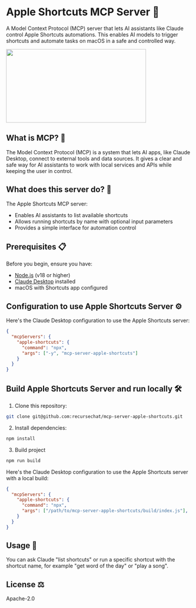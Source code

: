 # Apple Shortcuts MCP Server 🤖

A Model Context Protocol (MCP) server that lets AI assistants like Claude control Apple Shortcuts automations. This enables AI models to trigger shortcuts and automate tasks on macOS in a safe and controlled way.

<a href="https://glama.ai/mcp/servers/15z6abk6p2"><img width="380" height="200" src="https://glama.ai/mcp/servers/15z6abk6p2/badge" /></a>

## What is MCP? 🤔

The Model Context Protocol (MCP) is a system that lets AI apps, like Claude Desktop, connect to external tools and data sources. It gives a clear and safe way for AI assistants to work with local services and APIs while keeping the user in control.

## What does this server do? 🚀

The Apple Shortcuts MCP server:
- Enables AI assistants to list available shortcuts
- Allows running shortcuts by name with optional input parameters 
- Provides a simple interface for automation control

## Prerequisites 📋

Before you begin, ensure you have:

- [Node.js](https://nodejs.org/) (v18 or higher)
- [Claude Desktop](https://claude.ai/download) installed
- macOS with Shortcuts app configured

## Configuration to use Apple Shortcuts Server ⚙️

Here's the Claude Desktop configuration to use the Apple Shortcuts server:
```json
{
  "mcpServers": {
    "apple-shortcuts": {
      "command": "npx",
      "args": ["-y", "mcp-server-apple-shortcuts"]
    }
  }
}
```

## Build Apple Shortcuts Server and run locally 🛠️

1. Clone this repository:

```sh
git clone git@github.com:recursechat/mcp-server-apple-shortcuts.git
```

2. Install dependencies:
```sh
npm install
```

3. Build project
```sh
npm run build
```

Here's the Claude Desktop configuration to use the Apple Shortcuts server with a local build:
```json
{
  "mcpServers": {
    "apple-shortcuts": {
      "command": "npx",
      "args": ["/path/to/mcp-server-apple-shortcuts/build/index.js"],
    }
  }
}
```

<!--
```json
{
  "mcpServers": {
    "apple-shortcuts": {
      "command": "npx",
      "args": ["-y", "mcp-server-apple-shortcuts"]
    }
  }
}
```
-->

## Usage 🎯

You can ask Claude "list shortcuts" or run a specific shortcut with the shortcut name, for example "get word of the day" or "play a song".

## License ⚖️

Apache-2.0
